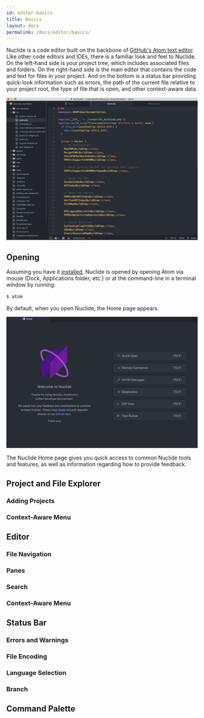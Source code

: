 ```yaml
---
id: editor-basics
title: Basics
layout: docs
permalink: /docs/editor/basics/
---
```


Nuclide is a code editor built on the backbone of [GitHub's Atom text editor](https://atom.io).
Like other code editors and IDEs, there is a familiar look and feel to Nuclide. On the left-hand
side is your project tree, which includes associated files and folders. On the right-hand side is
the main editor that contains the code and text for files in your project. And on the bottom is a
status bar providing quick-look information such as errors, the path of the current file relative
to your project root, the type of file that is open, and other context-aware data.

![](/static/images/docs/editor-basics-intro.png)

## Opening

Assuming you have it [installed](/docs/editor/setup/), Nuclide is opened by opening Atom via mouse
(Dock, Applications folder, etc.) or at the command-line in a terminal window by running:

```bash
$ atom
```

By default, when you open Nuclide, the Home page appears.

![](/static/images/docs/editor-basics-homepage.png)

The Nuclide Home page gives you quick access to common Nuclide tools and features, as well as
information regarding how to provide feedback.

## Project and File Explorer

### Adding Projects

### Context-Aware Menu

## Editor

### File Navigation

### Panes

### Search

### Context-Aware Menu

## Status Bar

### Errors and Warnings

### File Encoding

### Language Selection

### Branch

## Command Palette
